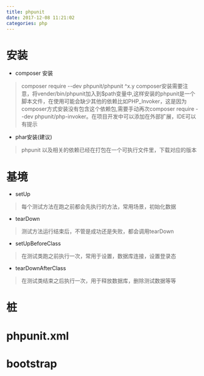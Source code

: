 ```yaml
---
title: phpunit
date: 2017-12-08 11:21:02
categories: php
---
```


# 安装

* composer 安装  
> composer require --dev phpunit/phpunit ^x.y composer安装需要注意，将vender/bin/phpunit加入到$path变量中,这样安装的phpunit是一个脚本文件，在使用可能会缺少其他的依赖比如PHP_Invoker，这是因为composer方式安装没有包含这个依赖包,需要手动再次composer require --dev phpunit/php-invoker。在项目开发中可以添加在外部扩展，IDE可以有提示

* phar安装(建议)
> phpunit 以及相关的依赖已经在打包在一个可执行文件里，下载对应的版本

<!--more-->

# 基境

* setUp
> 每个测试方法在跑之前都会先执行的方法，常用场景，初始化数据

* tearDown
> 测试方法运行结束后，不管是成功还是失败，都会调用tearDown

* setUpBeforeClass 
> 在测试类跑之前执行一次，常用于设置，数据库连接，设置登录态  

* tearDownAfterClass
> 在测试类结束之后执行一次，用于释放数据库，删除测试数据等等

# 桩

# phpunit.xml 

# bootstrap